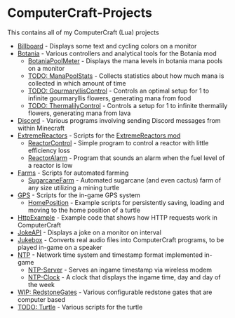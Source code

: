 # ComputerCraft-Projects
This contains all of my ComputerCraft (Lua) projects

- [Billboard](./Billboard/) - Displays some text and cycling colors on a monitor
- [Botania](./Botania/) - Various controllers and analytical tools for the Botania mod
    - [BotaniaPoolMeter](https://github.com/Sv443/Botania-Pool-Meter_ComputerCraft) - Displays the mana levels in botania mana pools on a monitor
    - [TODO: ManaPoolStats](./Botania/ManaPoolStats/) - Collects statistics about how much mana is collected in which amount of time
    - [TODO: GourmaryllisControl](./Botania/GourmaryllisControl/) - Controls an optimal setup for 1 to infinite gourmaryllis flowers, generating mana from food
    - [TODO: ThermalilyControl](./Botania/ThermalilyControl/) - Controls a setup for 1 to infinite thermalily flowers, generating mana from lava
- [Discord](./Discord/) - Various programs involving sending Discord messages from within Minecraft
- [ExtremeReactors](./ExtremeReactors/) - Scripts for the [ExtremeReactors mod](https://modrinth.com/mod/extreme-reactors)
    - [ReactorControl](./ExtremeReactors/ReactorControl/) - Simple program to control a reactor with little efficiency loss
    - [ReactorAlarm](./ExtremeReactors/ReactorAlarm/) - Program that sounds an alarm when the fuel level of a reactor is low
- [Farms](./Farms/) - Scripts for automated farming
    - [SugarcaneFarm](./Farms/SugarcaneFarm/) - Automated sugarcane (and even cactus) farm of any size utilizing a mining turtle
- [GPS](./GPS/) - Scripts for the in-game GPS system
    - [HomePosition](./GPS/HomePosition) - Example scripts for persistently saving, loading and moving to the home position of a turtle
- [HttpExample](https://github.com/Sv443/ComputerCraftHttpExample) - Example code that shows how HTTP requests work in ComputerCraft
- [JokeAPI](https://github.com/Sv443/JokeAPI_ComputerCraft) - Displays a joke on a monitor on interval
- [Jukebox](./Jukebox/) - Converts real audio files into ComputerCraft programs, to be played in-game on a speaker
- [NTP](./NTP/) - Network time system and timestamp format implemented in-game
    - [NTP-Server](./NTP/NTP-Server) - Serves an ingame timestamp via wireless modem
    - [NTP-Clock](./NTP/NTP-Clock) - A clock that displays the ingame time, day and day of the week
- [WIP: RedstoneGates](./RedstoneGates/) - Various configurable redstone gates that are computer based
- [TODO: Turtle](./Turtle/) - Various scripts for the turtle
